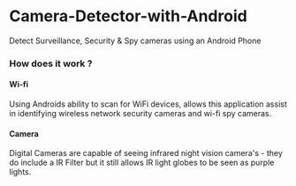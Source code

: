 # Camera-Detector-with-Android
Detect Surveillance, Security &amp; Spy cameras using an Android Phone   
  
### How does it work ?    
#### Wi-fi     
Using Androids ability to scan for WiFi devices, allows this application assist in identifying wireless network security cameras and wi-fi spy cameras.   
  
#### Camera    
Digital Cameras are capable of seeing infrared night vision camera's - they do include a IR Filter but it still allows IR light globes to be seen as purple lights.  
  
    

